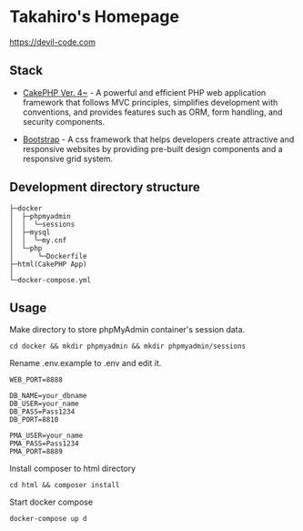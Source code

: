 # Takahiro's Homepage

https://devil-code.com

## Stack

- [CakePHP Ver. 4~](https://cakephp.org/) - A powerful and efficient PHP web application framework that follows MVC principles, simplifies development with conventions, and provides features such as ORM, form handling, and security components.

- [Bootstrap](https://getbootstrap.com/) - A css framework that helps developers create attractive and responsive websites by providing pre-built design components and a responsive grid system.

## Development directory structure

```
├─docker
│  ├─phpmyadmin
│  │  └─sessions
│  ├─mysql
│  │  └─my.cnf
│  └─php
│      └─Dockerfile
├─html(CakePHP App)
│
└─docker-compose.yml
```

## Usage

Make directory to store phpMyAdmin container's session data.

```
cd docker && mkdir phpmyadmin && mkdir phpmyadmin/sessions
```

Rename .env.example to .env and edit it.

```
WEB_PORT=8888

DB_NAME=your_dbname
DB_USER=your_name
DB_PASS=Pass1234
DB_PORT=8810

PMA_USER=your_name
PMA_PASS=Pass1234
PMA_PORT=8889
```

Install composer to html directory

```
cd html && composer install
```

Start docker compose

```
docker-compose up d
```
